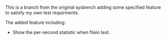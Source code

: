 This is a branch from the original sysbench adding some specified feature to satisfy my own test requirments.

The added feature including:
* Show the per-second statistic when fileio test.
